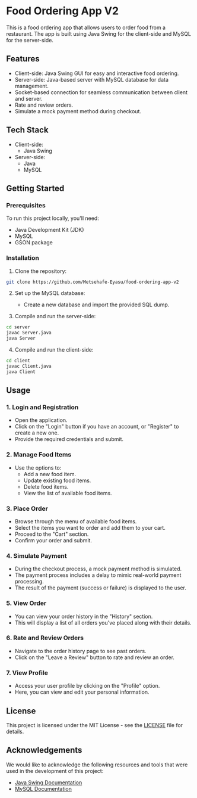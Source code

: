 # Food Ordering App V2

This is a food ordering app that allows users to order food from a restaurant. The app is built using Java Swing for the client-side and MySQL for the server-side.

## Features

- Client-side: Java Swing GUI for easy and interactive food ordering.
- Server-side: Java-based server with MySQL database for data management.
- Socket-based connection for seamless communication between client and server.
- Rate and review orders.
- Simulate a mock payment method during checkout.

## Tech Stack

- Client-side:
  - Java Swing
- Server-side:
  - Java
  - MySQL

## Getting Started

### Prerequisites

To run this project locally, you'll need:

- Java Development Kit (JDK)
- MySQL
- GSON package

### Installation

1. Clone the repository:

```bash
git clone https://github.com/Metsehafe-Eyasu/food-ordering-app-v2
```

2. Set up the MySQL database:

   - Create a new database and import the provided SQL dump.

3. Compile and run the server-side:

```bash
cd server
javac Server.java
java Server
```

4. Compile and run the client-side:

```bash
cd client
javac Client.java
java Client
```

## Usage

### 1. Login and Registration

- Open the application.
- Click on the "Login" button if you have an account, or "Register" to create a new one.
- Provide the required credentials and submit.

### 2. Manage Food Items

- Use the options to:
  - Add a new food item.
  - Update existing food items.
  - Delete food items.
  - View the list of available food items.

### 3. Place Order

- Browse through the menu of available food items.
- Select the items you want to order and add them to your cart.
- Proceed to the "Cart" section.
- Confirm your order and submit.

### 4. Simulate Payment

- During the checkout process, a mock payment method is simulated.
- The payment process includes a delay to mimic real-world payment processing.
- The result of the payment (success or failure) is displayed to the user.

### 5. View Order

- You can view your order history in the "History" section.
- This will display a list of all orders you've placed along with their details.

### 6. Rate and Review Orders

- Navigate to the order history page to see past orders.
- Click on the "Leave a Review" button to rate and review an order.

### 7. View Profile

- Access your user profile by clicking on the "Profile" option.
- Here, you can view and edit your personal information.

## License

This project is licensed under the MIT License - see the [LICENSE](LICENSE) file for details.

## Acknowledgements

We would like to acknowledge the following resources and tools that were used in the development of this project:

- [Java Swing Documentation](https://docs.oracle.com/javase/8/docs/technotes/guides/swing/)
- [MySQL Documentation](https://dev.mysql.com/doc/)
